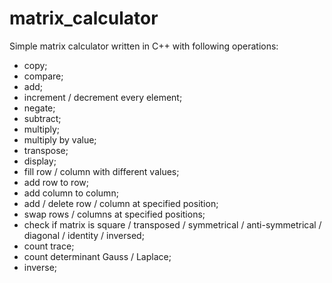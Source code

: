 # matrix_calculator
Simple matrix calculator written in C++ with following operations:
- copy;
- compare;
- add;
- increment / decrement every element;
- negate;
- subtract;
- multiply;
- multiply by value;
- transpose;
- display;
- fill row / column with different values;
- add row to row;
- add column to column;
- add / delete row / column at specified position;
- swap rows / columns at specified positions;
- check if matrix is square / transposed / symmetrical / anti-symmetrical / diagonal / identity / inversed;
- count trace;
- count determinant Gauss / Laplace;
- inverse;
